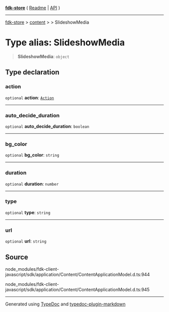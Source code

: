 [**fdk-store**](../../../README.md) ( [Readme](../../../README.md) \| [API](../../../API.md) )

---

[fdk-store](../../../API.md) > [content](../../README.md) > [<internal>](../README.md) > SlideshowMedia

# Type alias: SlideshowMedia

> **SlideshowMedia**: `object`

## Type declaration

### action

`optional` **action**: [`Action`](type-alias.Action.md)

---

### auto_decide_duration

`optional` **auto_decide_duration**: `boolean`

---

### bg_color

`optional` **bg_color**: `string`

---

### duration

`optional` **duration**: `number`

---

### type

`optional` **type**: `string`

---

### url

`optional` **url**: `string`

## Source

node_modules/fdk-client-javascript/sdk/application/Content/ContentApplicationModel.d.ts:944

node_modules/fdk-client-javascript/sdk/application/Content/ContentApplicationModel.d.ts:945

---

Generated using [TypeDoc](https://typedoc.org/) and [typedoc-plugin-markdown](https://www.npmjs.com/package/typedoc-plugin-markdown)
